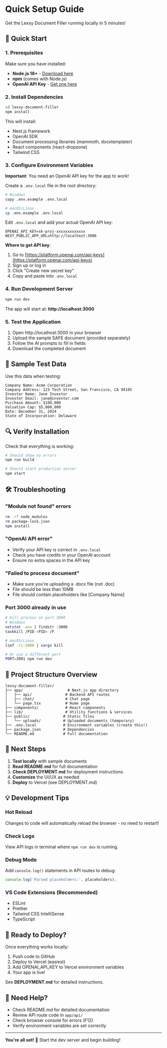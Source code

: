 # Quick Setup Guide

Get the Lexsy Document Filler running locally in 5 minutes!

## 🚀 Quick Start

### 1. Prerequisites

Make sure you have installed:
- **Node.js 18+** - [Download here](https://nodejs.org/)
- **npm** (comes with Node.js)
- **OpenAI API Key** - [Get one here](https://platform.openai.com/api-keys)

### 2. Install Dependencies

```bash
cd lexsy-document-filler
npm install
```

This will install:
- Next.js framework
- OpenAI SDK
- Document processing libraries (mammoth, docxtemplater)
- React components (react-dropzone)
- Tailwind CSS

### 3. Configure Environment Variables

**Important**: You need an OpenAI API key for the app to work!

Create a `.env.local` file in the root directory:

```bash
# Windows
copy .env.example .env.local

# macOS/Linux
cp .env.example .env.local
```

Edit `.env.local` and add your actual OpenAI API key:

```env
OPENAI_API_KEY=sk-proj-xxxxxxxxxxxxx
NEXT_PUBLIC_APP_URL=http://localhost:3000
```

**Where to get API key**:
1. Go to [https://platform.openai.com/api-keys](https://platform.openai.com/api-keys)
2. Sign up or log in
3. Click "Create new secret key"
4. Copy and paste into `.env.local`

### 4. Run Development Server

```bash
npm run dev
```

The app will start at: **http://localhost:3000**

### 5. Test the Application

1. Open http://localhost:3000 in your browser
2. Upload the sample SAFE document (provided separately)
3. Follow the AI prompts to fill in fields
4. Download the completed document

## 📝 Sample Test Data

Use this data when testing:

```
Company Name: Acme Corporation
Company Address: 123 Tech Street, San Francisco, CA 94105
Investor Name: Jane Investor
Investor Email: jane@investor.com
Purchase Amount: $100,000
Valuation Cap: $5,000,000
Date: December 31, 2024
State of Incorporation: Delaware
```

## 🔍 Verify Installation

Check that everything is working:

```bash
# Should show no errors
npm run build

# Should start production server
npm start
```

## 🛠️ Troubleshooting

### "Module not found" errors

```bash
rm -rf node_modules
rm package-lock.json
npm install
```

### "OpenAI API error"

- Verify your API key is correct in `.env.local`
- Check you have credits in your OpenAI account
- Ensure no extra spaces in the API key

### "Failed to process document"

- Make sure you're uploading a .docx file (not .doc)
- File should be less than 10MB
- File should contain placeholders like [Company Name]

### Port 3000 already in use

```bash
# Kill process on port 3000
# Windows
netstat -ano | findstr :3000
taskkill /PID <PID> /F

# macOS/Linux
lsof -ti:3000 | xargs kill

# Or use a different port
PORT=3001 npm run dev
```

## 📁 Project Structure Overview

```
lexsy-document-filler/
├── app/                    # Next.js app directory
│   ├── api/               # Backend API routes
│   ├── chat/              # Chat page
│   └── page.tsx           # Home page
├── components/            # React components
├── lib/                   # Utility functions & services
├── public/               # Static files
│   └── uploads/          # Uploaded documents (temporary)
├── .env.local            # Environment variables (create this!)
├── package.json          # Dependencies
└── README.md             # Full documentation
```

## 🎯 Next Steps

1. **Test locally** with sample documents
2. **Read README.md** for full documentation
3. **Check DEPLOYMENT.md** for deployment instructions
4. **Customize** the UI/UX as needed
5. **Deploy** to Vercel (see DEPLOYMENT.md)

## 💡 Development Tips

### Hot Reload
Changes to code will automatically reload the browser - no need to restart!

### Check Logs
View API logs in terminal where `npm run dev` is running.

### Debug Mode
Add `console.log()` statements in API routes to debug:
```typescript
console.log('Parsed placeholders:', placeholders);
```

### VS Code Extensions (Recommended)
- ESLint
- Prettier
- Tailwind CSS IntelliSense
- TypeScript

## 🚢 Ready to Deploy?

Once everything works locally:

1. Push code to GitHub
2. Deploy to Vercel (easiest)
3. Add OPENAI_API_KEY to Vercel environment variables
4. Your app is live!

See **DEPLOYMENT.md** for detailed instructions.

## 📧 Need Help?

- Check README.md for detailed documentation
- Review API route code in `app/api/`
- Check browser console for errors (F12)
- Verify environment variables are set correctly

---

**You're all set!** 🎉 Start the dev server and begin building!

